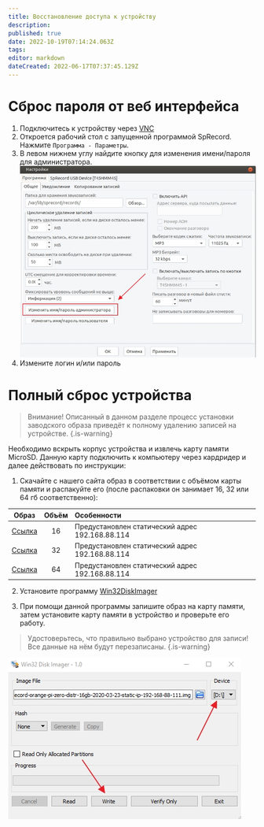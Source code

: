 ```yaml
---
title: Восстановление доступа к устройству
description: 
published: true
date: 2022-10-19T07:14:24.063Z
tags: 
editor: markdown
dateCreated: 2022-06-17T07:37:45.129Z
---
```


# Сброс пароля от веб интерфейса
1. Подключитесь к устройству через [VNC](/ru/m-mt/additional_settings/vnc)
2. Откроется рабочий стол с запущенной программой SpRecord. Нажмите `Программа - Параметры`.
3. В левом нижнем углу найдите кнопку для изменения имени/пароля для администратора.
![change_password.jpg](/m-mt/change_password.jpg)
4. Измените логин и/или пароль

# Полный сброс устройства

> Внимание! Описанный в данном разделе процесс установки заводского образа приведёт к полному удалению записей на устройстве.
{.is-warning}

Необходимо вскрыть корпус устройства и извлечь карту памяти MicroSD. Данную карту подключить к компьютеру через кардридер и далее действовать по инструкции:

1. Скачайте с нашего сайта образ в соответствии с объёмом карты памяти и распакуйте его (после распаковки он занимает 16, 32 или 64 гб соответственно):

Образ |	Объём |	Особенности
| :---: | :---: | :--- |
| [Ссылка](https://sprecord.ru/files/downloads/m-mt/sprecord-mt-mic--orange-pi-zero--192-168-88-114--16gb--2022-02-03.zip) | 16 | Предустановлен статический адрес 192.168.88.114 |
| [Ссылка](https://sprecord.ru/files/downloads/m-mt/sprecord-mt-mic--orange-pi-zero--192-168-88-114--32gb--2022-02-03.zip)	| 32	| Предустановлен статический адрес 192.168.88.114	|	 
| [Ссылка](https://sprecord.ru/files/downloads/m-mt/sprecord-mt-mic--orange-pi-zero--192-168-88-114--64gb--2022-02-04.zip)	| 64	| Предустановлен статический адрес 192.168.88.114	|

2. Установите программу [Win32DiskImager](https://sourceforge.net/projects/win32diskimager/)

3. При помощи данной программы запишите образ на карту памяти, затем установите карту памяти в устройство и проверьте его работу.
> Удостоверьтесь, что правильно выбрано устройство для записи! Все данные на нём будут перезаписаны.
{.is-warning}

![imager.jpg](/m-mt/imager.jpg)
